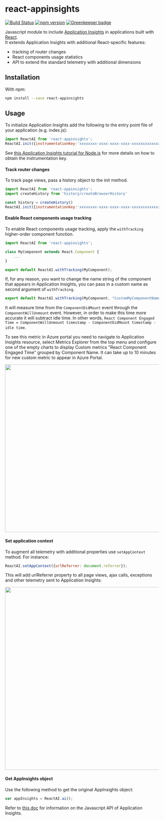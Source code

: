 # react-appinsights

[![Build Status](https://travis-ci.org/Azure/react-appinsights.svg?branch=master)](https://travis-ci.org/Azure/react-appinsights)
[![npm version](https://badge.fury.io/js/react-appinsights.svg)](https://badge.fury.io/js/react-appinsights) [![Greenkeeper badge](https://badges.greenkeeper.io/Azure/react-appinsights.svg)](https://greenkeeper.io/)

Javascript module to include [Application Insights][appinsights-js] in applications built with [React][react].  
It extends Application Insights with additional React-specific features:
 * tracking of router changes
 * React components usage statistics
 * API to extend the standard telemetry with additional dimensions

## Installation

With npm:
```bash
npm install --save react-appinsights
```

## Usage

To initialize Application Insights add the following to the entry point 
file of your application (e.g. index.js):

```javascript
import ReactAI from 'react-appinsights';
ReactAI.init({instrumentationKey:'xxxxxxxx-xxxx-xxxx-xxxx-xxxxxxxxxxxxx'});
```
See [this Application Insights tutorial for Node.js][appinsights-nodejs] 
for more details on how to obtain the instrumentation key.

#### Track router changes

To track page views, pass a history object to the init method.
    
```javascript
import ReactAI from 'react-appinsights';
import createHistory from 'history/createBrowserHistory'

const history = createHistory()
ReactAI.init({instrumentationKey:'xxxxxxxx-xxxx-xxxx-xxxx-xxxxxxxxxxxxx'}, history);
```

#### Enable React components usage tracking

To enable React components usage tracking, apply the `withTracking` higher-order 
component function.

```javascript
import ReactAI from 'react-appinsights';

class MyComponent extends React.Component {
    ... 
}

export default ReactAI.withTracking(MyComponent);
```

If, for any reason, you want to change the name string of the component 
that appears in Application Insights, 
you can pass in a custom name as second argument of `withTracking`.

```javascript
export default ReactAI.withTracking(MyComponent, "CustomMyComponentName");
```

It will measure time from the `ComponentDidMount` event through the `ComponentWillUnmount` event. 
However, in order to make this time more accurate it will subtract idle time. 
In other words, `React Component Engaged Time = ComponentWillUnmount timestamp - ComponentDidMount timestamp - idle time`.  

To see this metric in Azure portal you need to navigate to Application Insights resource, 
select Metrics Explorer from the top menu 
and configure one of the empty charts to display Custom metrics "React Component Engaged Time" 
grouped by Component Name. 
It can take up to 10 minutes for new custom metric to appear in Azure Portal.

<img width="550" src="https://cloud.githubusercontent.com/assets/3801171/18735093/eeac0496-802f-11e6-9403-50c6fe8aaf9e.png"/>

#### Set application context

To augment all telemetry with additional properties use `setAppContext` method. For instance:

```javascript
ReactAI.setAppContext({urlReferrer: document.referrer});
```

This will add urlReferrer property to all page views, ajax calls, exceptions and other telemetry sent to Application Insights:

<img width="600" src="https://cloud.githubusercontent.com/assets/3801171/18721651/43c4861e-7fe6-11e6-8541-3614111acc8f.png"/>

#### Get AppInsights object

Use the following method to get the original AppInsights object:

```javascript
var appInsights = ReactAI.ai();
```

Refer to [this doc][appinsights-js-api] for information on the Javascript API of Application Insights. 


 [react]: https://reactjs.org/
 [appinsights-js]: https://docs.microsoft.com/en-us/azure/application-insights/app-insights-javascript
 [appinsights-nodejs]: https://azure.microsoft.com/en-us/documentation/articles/app-insights-nodejs/
 [appinsights-js-api]: https://github.com/Microsoft/ApplicationInsights-JS/blob/master/API-reference.md

